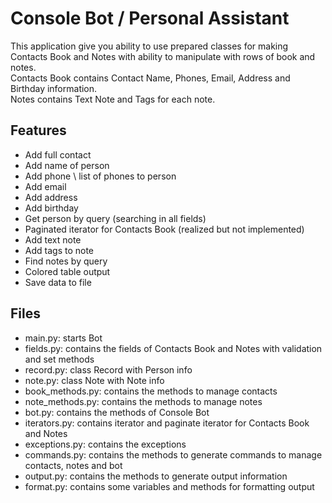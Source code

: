 # Console Bot / Personal Assistant

This application give you ability to use prepared classes for making Contacts Book and Notes with ability to manipulate with rows of book and notes.<br />
Contacts Book contains Contact Name, Phones, Email, Address and Birthday information.<br />
Notes contains Text Note and Tags for each note. 

## Features

- Add full contact
- Add name of person
- Add phone \ list of phones to person
- Add email
- Add address
- Add birthday
- Get person by query (searching in all fields)
- Paginated iterator for Contacts Book (realized but not implemented)
- Add text note
- Add tags to note
- Find notes by query
- Colored table output
- Save data to file

## Files

- main.py: starts Bot
- fields.py: contains the fields of Contacts Book and Notes with validation and set methods
- record.py:  class Record with Person info 
- note.py: class Note with Note info
- book_methods.py: contains the methods to manage contacts
- note_methods.py: contains the methods to manage notes
- bot.py: contains the methods of Console Bot
- iterators.py: contains iterator and paginate iterator for Contacts Book and Notes
- exceptions.py: contains the exceptions
- commands.py: contains the methods to generate commands to manage contacts, notes and bot
- output.py: contains the methods to generate output information
- format.py: contains some variables and methods for formatting output


